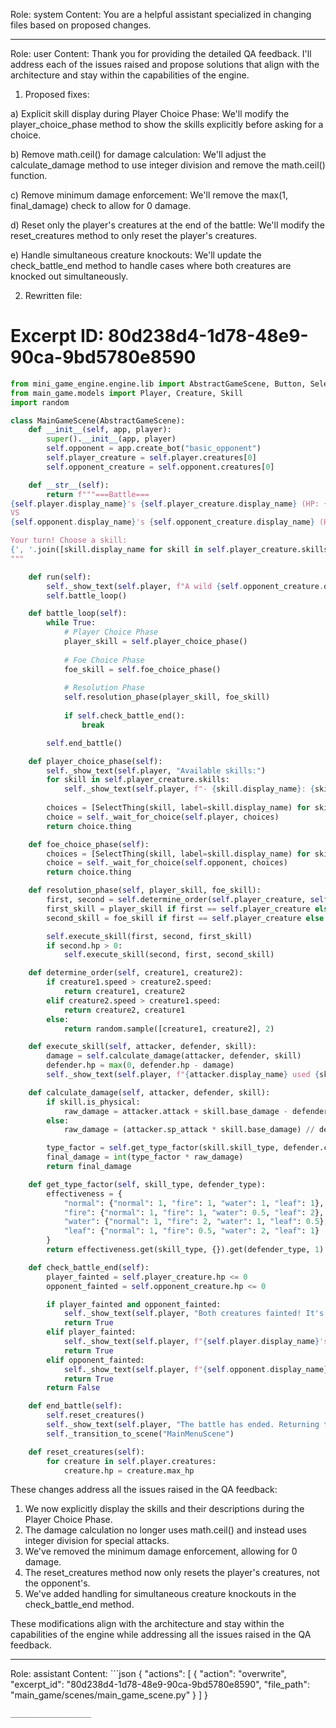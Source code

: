 Role: system
Content: You are a helpful assistant specialized in changing files based on proposed changes.
__________________
Role: user
Content: Thank you for providing the detailed QA feedback. I'll address each of the issues raised and propose solutions that align with the architecture and stay within the capabilities of the engine.

1. Proposed fixes:

a) Explicit skill display during Player Choice Phase:
   We'll modify the player_choice_phase method to show the skills explicitly before asking for a choice.

b) Remove math.ceil() for damage calculation:
   We'll adjust the calculate_damage method to use integer division and remove the math.ceil() function.

c) Remove minimum damage enforcement:
   We'll remove the max(1, final_damage) check to allow for 0 damage.

d) Reset only the player's creatures at the end of the battle:
   We'll modify the reset_creatures method to only reset the player's creatures.

e) Handle simultaneous creature knockouts:
   We'll update the check_battle_end method to handle cases where both creatures are knocked out simultaneously.

2. Rewritten file:

# Excerpt ID: 80d238d4-1d78-48e9-90ca-9bd5780e8590
```python main_game/scenes/main_game_scene.py
from mini_game_engine.engine.lib import AbstractGameScene, Button, SelectThing
from main_game.models import Player, Creature, Skill
import random

class MainGameScene(AbstractGameScene):
    def __init__(self, app, player):
        super().__init__(app, player)
        self.opponent = app.create_bot("basic_opponent")
        self.player_creature = self.player.creatures[0]
        self.opponent_creature = self.opponent.creatures[0]

    def __str__(self):
        return f"""===Battle===
{self.player.display_name}'s {self.player_creature.display_name} (HP: {self.player_creature.hp}/{self.player_creature.max_hp})
VS
{self.opponent.display_name}'s {self.opponent_creature.display_name} (HP: {self.opponent_creature.hp}/{self.opponent_creature.max_hp})

Your turn! Choose a skill:
{', '.join([skill.display_name for skill in self.player_creature.skills])}
"""

    def run(self):
        self._show_text(self.player, f"A wild {self.opponent_creature.display_name} appeared!")
        self.battle_loop()

    def battle_loop(self):
        while True:
            # Player Choice Phase
            player_skill = self.player_choice_phase()
            
            # Foe Choice Phase
            foe_skill = self.foe_choice_phase()
            
            # Resolution Phase
            self.resolution_phase(player_skill, foe_skill)
            
            if self.check_battle_end():
                break

        self.end_battle()

    def player_choice_phase(self):
        self._show_text(self.player, "Available skills:")
        for skill in self.player_creature.skills:
            self._show_text(self.player, f"- {skill.display_name}: {skill.description}")
        
        choices = [SelectThing(skill, label=skill.display_name) for skill in self.player_creature.skills]
        choice = self._wait_for_choice(self.player, choices)
        return choice.thing

    def foe_choice_phase(self):
        choices = [SelectThing(skill, label=skill.display_name) for skill in self.opponent_creature.skills]
        choice = self._wait_for_choice(self.opponent, choices)
        return choice.thing

    def resolution_phase(self, player_skill, foe_skill):
        first, second = self.determine_order(self.player_creature, self.opponent_creature)
        first_skill = player_skill if first == self.player_creature else foe_skill
        second_skill = foe_skill if first == self.player_creature else player_skill

        self.execute_skill(first, second, first_skill)
        if second.hp > 0:
            self.execute_skill(second, first, second_skill)

    def determine_order(self, creature1, creature2):
        if creature1.speed > creature2.speed:
            return creature1, creature2
        elif creature2.speed > creature1.speed:
            return creature2, creature1
        else:
            return random.sample([creature1, creature2], 2)

    def execute_skill(self, attacker, defender, skill):
        damage = self.calculate_damage(attacker, defender, skill)
        defender.hp = max(0, defender.hp - damage)
        self._show_text(self.player, f"{attacker.display_name} used {skill.display_name}! {defender.display_name} took {damage} damage!")

    def calculate_damage(self, attacker, defender, skill):
        if skill.is_physical:
            raw_damage = attacker.attack + skill.base_damage - defender.defense
        else:
            raw_damage = (attacker.sp_attack * skill.base_damage) // defender.sp_defense

        type_factor = self.get_type_factor(skill.skill_type, defender.creature_type)
        final_damage = int(type_factor * raw_damage)
        return final_damage

    def get_type_factor(self, skill_type, defender_type):
        effectiveness = {
            "normal": {"normal": 1, "fire": 1, "water": 1, "leaf": 1},
            "fire": {"normal": 1, "fire": 1, "water": 0.5, "leaf": 2},
            "water": {"normal": 1, "fire": 2, "water": 1, "leaf": 0.5},
            "leaf": {"normal": 1, "fire": 0.5, "water": 2, "leaf": 1}
        }
        return effectiveness.get(skill_type, {}).get(defender_type, 1)

    def check_battle_end(self):
        player_fainted = self.player_creature.hp <= 0
        opponent_fainted = self.opponent_creature.hp <= 0

        if player_fainted and opponent_fainted:
            self._show_text(self.player, "Both creatures fainted! It's a draw!")
            return True
        elif player_fainted:
            self._show_text(self.player, f"{self.player.display_name}'s {self.player_creature.display_name} fainted! You lose!")
            return True
        elif opponent_fainted:
            self._show_text(self.player, f"{self.opponent.display_name}'s {self.opponent_creature.display_name} fainted! You win!")
            return True
        return False

    def end_battle(self):
        self.reset_creatures()
        self._show_text(self.player, "The battle has ended. Returning to the main menu.")
        self._transition_to_scene("MainMenuScene")

    def reset_creatures(self):
        for creature in self.player.creatures:
            creature.hp = creature.max_hp
```

These changes address all the issues raised in the QA feedback:

1. We now explicitly display the skills and their descriptions during the Player Choice Phase.
2. The damage calculation no longer uses math.ceil() and instead uses integer division for special attacks.
3. We've removed the minimum damage enforcement, allowing for 0 damage.
4. The reset_creatures method now only resets the player's creatures, not the opponent's.
5. We've added handling for simultaneous creature knockouts in the check_battle_end method.

These modifications align with the architecture and stay within the capabilities of the engine while addressing all the issues raised in the QA feedback.
__________________
Role: assistant
Content: ```json
{
  "actions": [
    {
      "action": "overwrite",
      "excerpt_id": "80d238d4-1d78-48e9-90ca-9bd5780e8590",
      "file_path": "main_game/scenes/main_game_scene.py"
    }
  ]
}
```
__________________
